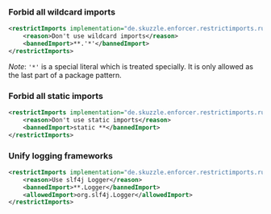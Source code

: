 ### Forbid all wildcard imports
```xml
<restrictImports implementation="de.skuzzle.enforcer.restrictimports.rule.RestrictImports">
    <reason>Don't use wildcard imports</reason>
    <bannedImport>**.'*'</bannedImport>
</restrictImports>
```
_Note_: `'*'` is a special literal which is treated specially. It is only allowed as the last part of a package 
pattern.

### Forbid all static imports
```xml
<restrictImports implementation="de.skuzzle.enforcer.restrictimports.rule.RestrictImports">
    <reason>Don't use static imports</reason>
    <bannedImport>static **</bannedImport>
</restrictImports>
```


### Unify logging frameworks
```xml
<restrictImports implementation="de.skuzzle.enforcer.restrictimports.rule.RestrictImports">
    <reason>Use slf4j Logger</reason>
    <bannedImport>**.Logger</bannedImport>
    <allowedImport>org.slf4j.Logger</allowedImport>
</restrictImports>
```